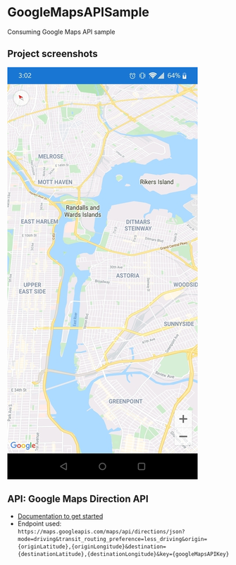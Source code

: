 # GoogleMapsAPISample
Consuming Google Maps API sample

## Project screenshots
![](https://github.com/arielangeles-xamarin/GoogleMapsAPISample/blob/main/Screenshots/map.jpg)

## API: Google Maps Direction API
* [Documentation to get started](https://developers.google.com/maps/documentation/directions/get-api-key)
* Endpoint used: `https://maps.googleapis.com/maps/api/directions/json?mode=driving&transit_routing_preference=less_driving&origin={originLatitude},{originLongitude}&destination={destinationLatitude},{destinationLongitude}&key={googleMapsAPIKey}`
